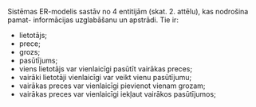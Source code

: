 Sistēmas ER-modelis sastāv no 4 entitijām (skat. 2. attēlu), kas nodrošina pamat- informācijas uzglabāšanu un apstrādi. Tie ir: 

- lietotājs; 
- prece; 
- grozs; 
- pasūtījums; 
- viens lietotājs var vienlaicīgi pasūtīt vairākas preces; 
- vairāki lietotāji vienlaicīgi var veikt vienu pasūtījumu; 
- vairākas preces var vienlaicīgi pievienot vienam grozam; 
- vairākas preces var vienlaicīgi iekļaut vairākos pasūtījumos;
